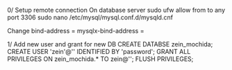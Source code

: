 0/ Setup remote connection
On database server
sudo ufw allow from <php-server-ip> to any port 3306
sudo nano /etc/mysql/mysql.conf.d/mysqld.cnf

Change
bind-address            = <mysql-server-ip>
mysqlx-bind-address     = <mysql-server-ip>

1/ Add new user and grant for new DB
CREATE DATABSE zein_mochida;
CREATE USER 'zein'@'<php-server-ip>' IDENTIFIED BY 'password';
GRANT ALL PRIVILEGES ON zein_mochida.* TO zein@'<php-server-ip>';
FLUSH PRIVILEGES;
